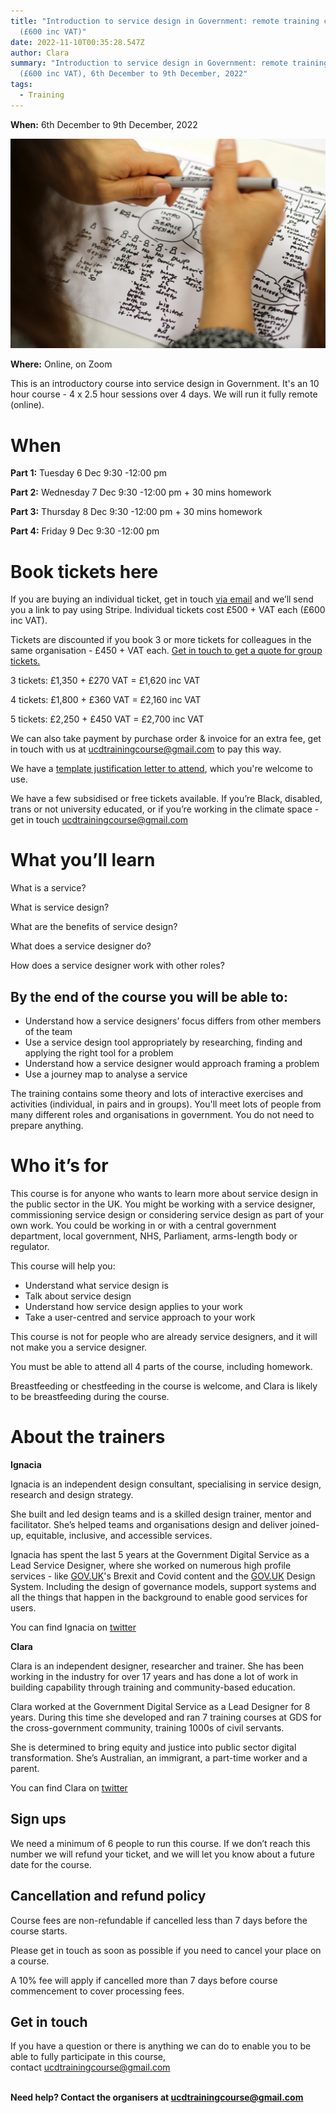 ```yaml
---
title: "Introduction to service design in Government: remote training course
  (£600 inc VAT)"
date: 2022-11-10T00:35:28.547Z
author: Clara
summary: "Introduction to service design in Government: remote training course
  (£600 inc VAT), 6th December to 9th December, 2022"
tags:
  - Training
---
```

**W﻿hen:** 6th December to 9th December, 2022

![A photo over the sholder of a person, holding a pen, drawing a mind map or sketch notes on a page, with "Intro to service design" written in the middle. The person has olive skin and wavy brown hair. ](/static/img/img_1448.jpg)

**Where:** Online, on Zoom

This is an introductory course into service design in Government. It's an 10 hour course - 4 x 2.5 hour sessions over 4 days. We will run it fully remote (online).

# W﻿hen

**Part 1:** Tuesday 6 Dec 9:30 -12:00 pm

**Part 2:** Wednesday 7 Dec 9:30 -12:00 pm + 30 mins homework

**Part 3:** Thursday 8 Dec 9:30 -12:00 pm + 30 mins homework

**Part 4:** Friday 9 Dec 9:30 -12:00 pm

# Book tickets here

If you are buying an individual ticket, get in touch [via email](mailto:ucdtrainingcourse@gmail.com) and we’ll send you a link to pay using Stripe. Individual tickets cost £500 + VAT each (£600 inc VAT).

Tickets are discounted if you book 3 or more tickets for colleagues in the same organisation - £450 + VAT each. [Get in touch to get a quote for group tickets.](mailto:ucdtrainingcourse@gmail.com)

3 tickets: £1,350 + £270 VAT = £1,620 inc VAT

4 tickets: £1,800 + £360 VAT = £2,160 inc VAT

5 tickets: £2,250 + £450 VAT = £2,700 inc VAT

We can also take payment by purchase order & invoice for an extra fee, get in touch with us at [ucdtrainingcourse@gmail.com](mailto:ucdtrainingcourse@gmail.com) to pay this way.

We have a [template justification letter to attend](https://docs.google.com/document/d/1NJGJYjOQ9SwhtcPQbW55NSsNVGB-d2sONouFnQ2DiDw/edit?usp=sharing), which you're welcome to use.

We have a few subsidised or free tickets available. If you’re Black, disabled, trans or not university educated, or if you’re working in the climate space - get in touch [ucdtrainingcourse@gmail.com](mailto:ucdtrainingcourse@gmail.com)

# What you’ll learn

What is a service?

What is service design?

What are the benefits of service design?

What does a service designer do?

How does a service designer work with other roles?

## By the end of the course you will be able to:

* Understand how a service designers’ focus differs from other members of the team
* Use a service design tool appropriately by researching, finding and applying the right tool for a problem
* Understand how a service designer would approach framing a problem
* Use a journey map to analyse a service

The training contains some theory and lots of interactive exercises and activities (individual, in pairs and in groups). You'll meet lots of people from many different roles and organisations in government. You do not need to prepare anything.

# Who it’s for

This course is for anyone who wants to learn more about service design in the public sector in the UK. You might be working with a service designer, commissioning service design or considering service design as part of your own work. You could be working in or with a central government department, local government, NHS, Parliament, arms-length body or regulator.

This course will help you:

* Understand what service design is
* Talk about service design
* Understand how service design applies to your work
* Take a user-centred and service approach to your work

This course is not for people who are already service designers, and it will not make you a service designer.

You must be able to attend all 4 parts of the course, including homework.

Breastfeeding or chestfeeding in the course is welcome, and Clara is likely to be breastfeeding during the course.

# About the trainers

**Ignacia**

Ignacia is an independent design consultant, specialising in service design, research and design strategy.

She built and led design teams and is a skilled design trainer, mentor and facilitator. She’s helped teams and organisations design and deliver joined-up, equitable, inclusive, and accessible services.

Ignacia has spent the last 5 years at the Government Digital Service as a Lead Service Designer, where she worked on numerous high profile services - like [GOV.UK](http://gov.uk/)'s Brexit and Covid content and the [GOV.UK](http://gov.uk/) Design System. Including the design of governance models, support systems and all the things that happen in the background to enable good services for users.

You can find Ignacia on [twitter](https://twitter.com/ignaciaorellana)

**Clara**

Clara is an independent designer, researcher and trainer. She has been working in the industry for over 17 years and has done a lot of work in building capability through training and community-based education.

Clara worked at the Government Digital Service as a Lead Designer for 8 years. During this time she developed and ran 7 training courses at GDS for the cross-government community, training 1000s of civil servants.

She is determined to bring equity and justice into public sector digital transformation. She’s Australian, an immigrant, a part-time worker and a parent.

You can find Clara on [twitter](https://twitter.com/claragt)

## Sign ups

We need a minimum of 6 people to run this course. If we don’t reach this number we will refund your ticket, and we will let you know about a future date for the course.

## Cancellation and refund policy

Course fees are non-refundable if cancelled less than 7 days before the course starts.

Please get in touch as soon as possible if you need to cancel your place on a course.

A 10% fee will apply if cancelled more than 7 days before course commencement to cover processing fees.

## Get in touch

If you have a question or there is anything we can do to enable you to be able to fully participate in this course, contact [ucdtrainingcourse@gmail.com](mailto:ucdtrainingcourse@gmail.com)

**\
Need help? Contact the organisers at [ucdtrainingcourse@gmail.com](mailto:ucdtrainingcourse@gmail.com)**
